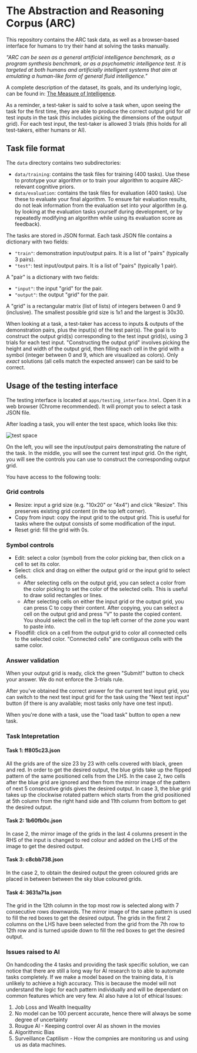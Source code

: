 # The Abstraction and Reasoning Corpus (ARC)

This repository contains the ARC task data, as well as a browser-based interface for humans to try their hand at solving the tasks manually.

*"ARC can be seen as a general artificial intelligence benchmark, as a program synthesis benchmark, or as a psychometric intelligence test. It is targeted at both humans and artificially intelligent systems that aim at emulating a human-like form of general fluid intelligence."*

A complete description of the dataset, its goals, and its underlying logic, can be found in: [The Measure of Intelligence](https://arxiv.org/abs/1911.01547).

As a reminder, a test-taker is said to solve a task when, upon seeing the task for the first time, they are able to produce the correct output grid for *all* test inputs in the task (this includes picking the dimensions of the output grid). For each test input, the test-taker is allowed 3 trials (this holds for all test-takers, either humans or AI).


## Task file format

The `data` directory contains two subdirectories:

- `data/training`: contains the task files for training (400 tasks). Use these to prototype your algorithm or to train your algorithm to acquire ARC-relevant cognitive priors.
- `data/evaluation`: contains the task files for evaluation (400 tasks). Use these to evaluate your final algorithm. To ensure fair evaluation results, do not leak information from the evaluation set into your algorithm (e.g. by looking at the evaluation tasks yourself during development, or by repeatedly modifying an algorithm while using its evaluation score as feedback).

The tasks are stored in JSON format. Each task JSON file contains a dictionary with two fields:

- `"train"`: demonstration input/output pairs. It is a list of "pairs" (typically 3 pairs).
- `"test"`: test input/output pairs. It is a list of "pairs" (typically 1 pair).

A "pair" is a dictionary with two fields:

- `"input"`: the input "grid" for the pair.
- `"output"`: the output "grid" for the pair.

A "grid" is a rectangular matrix (list of lists) of integers between 0 and 9 (inclusive). The smallest possible grid size is 1x1 and the largest is 30x30.

When looking at a task, a test-taker has access to inputs & outputs of the demonstration pairs, plus the input(s) of the test pair(s). The goal is to construct the output grid(s) corresponding to the test input grid(s), using 3 trials for each test input. "Constructing the output grid" involves picking the height and width of the output grid, then filling each cell in the grid with a symbol (integer between 0 and 9, which are visualized as colors). Only *exact* solutions (all cells match the expected answer) can be said to be correct.


## Usage of the testing interface

The testing interface is located at `apps/testing_interface.html`. Open it in a web browser (Chrome recommended). It will prompt you to select a task JSON file.

After loading a task, you will enter the test space, which looks like this:

![test space](https://arc-benchmark.s3.amazonaws.com/figs/arc_test_space.png)

On the left, you will see the input/output pairs demonstrating the nature of the task. In the middle, you will see the current test input grid. On the right, you will see the controls you can use to construct the corresponding output grid.

You have access to the following tools:

### Grid controls

- Resize: input a grid size (e.g. "10x20" or "4x4") and click "Resize". This preserves existing grid content (in the top left corner).
- Copy from input: copy the input grid to the output grid. This is useful for tasks where the output consists of some modification of the input.
- Reset grid: fill the grid with 0s.

### Symbol controls

- Edit: select a color (symbol) from the color picking bar, then click on a cell to set its color.
- Select: click and drag on either the output grid or the input grid to select cells.
    - After selecting cells on the output grid, you can select a color from the color picking to set the color of the selected cells. This is useful to draw solid rectangles or lines.
    - After selecting cells on either the input grid or the output grid, you can press C to copy their content. After copying, you can select a cell on the output grid and press "V" to paste the copied content. You should select the cell in the top left corner of the zone you want to paste into.
- Floodfill: click on a cell from the output grid to color all connected cells to the selected color. "Connected cells" are contiguous cells with the same color.

### Answer validation

When your output grid is ready, click the green "Submit!" button to check your answer. We do not enforce the 3-trials rule.

After you've obtained the correct answer for the current test input grid, you can switch to the next test input grid for the task using the "Next test input" button (if there is any available; most tasks only have one test input).

When you're done with a task, use the "load task" button to open a new task.

### Task Intepretation

#### Task 1: ff805c23.json

All the grids are of the size 23 by 23 with cells covered with black,  green and red. In order to get the desired output, the blue grids take up the flipped pattern of the same positioned cells from the LHS.
In the case 2, two cells after the blue grid are ignored and then from the mirror image of the pattern of next 5 consecutive grids gives the desired output.
In case 3, the blue grid takes up the clockwise rotated pattern  which starts from the grid positioned at 5th column from the right hand side and 11th column from bottom to get the desired output.

#### Task 2: 1b60fb0c.json 

In case 2, the mirror image of the grids in the last 4 columns present in the RHS of the input is changed to red colour and added on the LHS of the image to get the desired output.

#### Task 3: c8cbb738.json

In the case 2, to obtain the desired output the green coloured grids are placed in between between the sky blue coloured grids. 

#### Task 4: 3631a71a.json

The grid in the  12th column in the top most row is selected along with 7 consecutive rows downwards. The mirror image of the same pattern is used to fill the red boxes to get the desired output.
The grids in the first 2 columns on the LHS have been selected from the grid from the 7th row to 12th row and is turned upside down to fill the red boxes to get the desired output.


### Issues raised to AI

On handcoding the 4 tasks and providing the task specific solution, we can notice that there are still a long way for AI research to to able to automate tasks completely. If we make a model based on the training data, it is unlikely to achieve a high accuracy. This is because the model will not understand the logic for each pattern individually and will be dependant on common features which are very few.
AI also have a lot of ethical Issues:
1. Job Loss and Wealth Inequality
2. No model can be 100 percent accurate, hence there will always be some degree of uncertainty
3. Rougue AI - Keeping control over AI as shown in the movies
4. Algorithmic Bias
5. Surveillance Captilism - How the compnies are monitoring us and using us as data machines.
